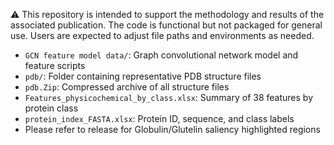⚠️ This repository is intended to support the methodology and results of the associated publication. The code is functional but not packaged for general use. Users are expected to adjust file paths and environments as needed.

- `GCN feature model data/`: Graph convolutional network model and feature scripts
- `pdb/`: Folder containing representative PDB structure files
- `pdb.Zip`: Compressed archive of all structure files
- `Features_physicochemical_by_class.xlsx`: Summary of 38 features by protein class
- `protein_index_FASTA.xlsx`: Protein ID, sequence, and class labels
-  Please refer to release for Globulin/Glutelin saliency highlighted regions
